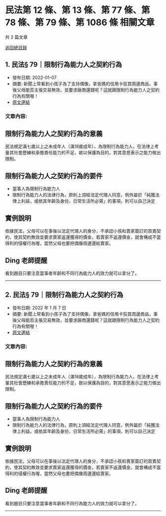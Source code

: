 # 民法第 12 條、第 13 條、第 77 條、第 78 條、第 79 條、第 1086 條 相關文章

共 2 篇文章

[返回總目錄](00_總目錄.md)

## 1. 民法§ 79｜限制行為能力人之契約行為

- 發布日期: 2022-01-07
- 摘要: 新聞上常看到小孩子為了支持偶像，拿爸媽的信用卡狂買周邊商品，事後父母能否主張交易無效，並要求廠商還錢呢？這就跟限制行為能力人之契約行為有關喔！
- [原文連結](https://www.jasper-realestate.com/%e6%b0%91%e6%b3%95%c2%a779%ef%bd%9c%e9%99%90%e5%88%b6%e8%a1%8c%e7%82%ba%e8%83%bd%e5%8a%9b%e4%ba%ba%e4%b9%8b%e5%a5%91%e7%b4%84%e8%a1%8c%e7%82%ba/)

### 文章內容:

## 限制行為能力人之契約行為的意義

民法規定滿七歲以上之未成年人（滿18歲成年），為限制行為能力人，在法律上考量其社會歷練和承擔責任能力的不足，故以保護為目的，對其意思表示之能力做出限制。

## 限制行為能力人之契約行為的要件

- 當事人為限制行為能力人
- 限制行為能力人的法律行為，原則上須經法定代理人同意，例外屬於「純獲法律上利益，或依其年齡及身份、日常生活所必需」的事項，則可以自己決定

## 實例說明

依據民法，父母可以在事後以法定代理人的身分，不承認小孩和賣家簽訂的買賣契約，使其契約無效並要求賣家返還獲得的價金，若賣家不返還價金，就會構成不當得利的侵權行為喔，當然父母也要把偶像周邊還給賣家。

## Ding 老師提醒

看到題目只要注意當事者年齡和不同行為能力人的效力就可以拿分了。

---

## 2. 民法§ 79｜限制行為能力人之契約行為

- 發布日期: 2022 年 1 月 7 日
- 摘要: 新聞上常看到小孩子為了支持偶像，拿爸媽的信用卡狂買周邊商品，事後父母能否主張交易無效，並要求廠商還錢呢？這就跟限制行為能力人之契約行為有關喔！
- [原文連結](https://www.jasper-realestate.com/%e6%b0%91%e6%b3%95%c2%a779%ef%bd%9c%e9%99%90%e5%88%b6%e8%a1%8c%e7%82%ba%e8%83%bd%e5%8a%9b%e4%ba%ba%e4%b9%8b%e5%a5%91%e7%b4%84%e8%a1%8c%e7%82%ba/)

### 文章內容:

## 限制行為能力人之契約行為的意義

民法規定滿七歲以上之未成年人（滿18歲成年），為限制行為能力人，在法律上考量其社會歷練和承擔責任能力的不足，故以保護為目的，對其意思表示之能力做出限制。

## 限制行為能力人之契約行為的要件

- 當事人為限制行為能力人
- 限制行為能力人的法律行為，原則上須經法定代理人同意，例外屬於「純獲法律上利益，或依其年齡及身份、日常生活所必需」的事項，則可以自己決定

## 實例說明

依據民法，父母可以在事後以法定代理人的身分，不承認小孩和賣家簽訂的買賣契約，使其契約無效並要求賣家返還獲得的價金，若賣家不返還價金，就會構成不當得利的侵權行為喔，當然父母也要把偶像周邊還給賣家。

## Ding 老師提醒

看到題目只要注意當事者年齡和不同行為能力人的效力就可以拿分了。

---

